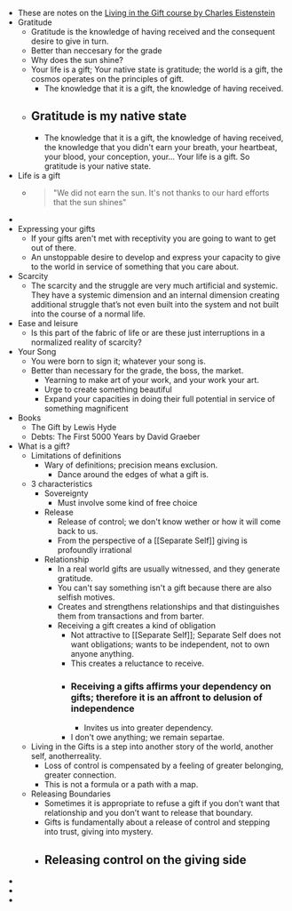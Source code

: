 - These are notes on the [Living in the Gift course by Charles Eistenstein](https://charleseisenstein.org/courses/living-in-the-gift)
- Gratitude
	- Gratitude is the knowledge of having received and the consequent desire to give in turn.
	- Better than neccesary for the grade
	- Why does the sun shine?
	- Your life is a gift; Your native state is gratitude; the world is a gift, the cosmos operates on the principles of gift.
		- The knowledge that it is a gift, the knowledge of having received.
	- ## Gratitude is my native state
		- The knowledge that it is a gift, the knowledge of having received, the knowledge that you didn't earn your breath, your heartbeat, your blood, your conception, your... Your life is a gift. So gratitude is your native state.
- Life is a gift
	- > "We did not earn the sun. It's not thanks to our hard efforts that the sun shines"
-
- Expressing your gifts
	- If your gifts aren't met with receptivity you are going to want to get out of there.
	- An unstoppable desire to develop and express your capacity to give to the world in service of
	  something that you care about.
- Scarcity
	- The scarcity and the struggle are very much artificial and systemic. They have a systemic dimension and an internal dimension creating additional struggle that’s not even built into the system and not built into the course of a normal life.
- Ease and leisure
	- Is this part of the fabric of life or are these just interruptions in a normalized reality of scarcity?
- Your Song
	- You were born to sign it; whatever your song is.
	- Better than necessary for the grade, the boss, the market.
		- Yearning to make art of your work, and your work your art.
		- Urge to create something beautiful
		- Expand your capacities in doing their full potential in service of something magnificent
- Books
	- The Gift by Lewis Hyde
	- Debts: The First 5000 Years by David Graeber
- What is a gift?
	- Limitations of definitions
		- Wary of definitions;  precision means exclusion.
			- Dance around the edges of what a gift is.
	- 3 characteristics
		- Sovereignty
			- Must involve some kind of free choice
		- Release
			- Release of control; we don't know wether or how it will come back to us.
			- From the perspective of a [[Separate Self]] giving is profoundly irrational
		- Relationship
			- In a real world gifts are usually witnessed, and they generate gratitude.
			- You can't say something isn't a gift because there are also selfish motives.
			- Creates and strengthens relationships and that distinguishes them from transactions and from barter.
			- Receiving a gift creates a kind of obligation
				- Not attractive to [[Separate Self]]; Separate Self does not want obligations; wants to be independent, not to own anyone anything.
				- This creates a reluctance to receive.
				- ### Receiving a gifts affirms your dependency on gifts; therefore it is an affront to delusion of independence
					- Invites us into greater dependency.
				- I don't owe anything; we remain separtae.
	- Living in the Gifts is a step into another story of the world, another self, anotherreality.
		- Loss of control is compensated by a feeling of greater belonging, greater connection.
		- This is not a formula or a path with a map.
	- Releasing Boundaries
		- Sometimes it is appropriate to refuse a gift if you don’t want that relationship and you don’t
		  want to release that boundary.
		- Gifts is fundamentally about a release of control and stepping into trust, giving into mystery.
		- Releasing control on the giving side
			-
-
-
-